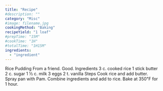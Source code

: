 ```yaml
---
title: "Recipe"
#description: ""
category: "Misc"
#image: filename.jpg
cookingMethod: "Baking"
recipeYield: "1 loaf"
#prepTime: "15M"
#cookTime: "1H"
#totalTime: "1H15M"
ingredients:
  - "ingredient"
---
```


Rice Pudding
From a friend. Good.
Ingredients
3 c. cooked rice
1 stick butter
2 c. sugar
1 ½ c. milk
3 eggs
2 t. vanilla
Steps
Cook rice and add butter.
Spray pan with Pam.
Combine ingredients and add to rice.
Bake at 350℉ for 1 hour.

